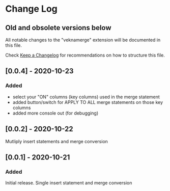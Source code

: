 # Change Log

## Old and obsolete versions below

All notable changes to the "veknamerge" extension will be documented in this file.

Check [Keep a Changelog](http://keepachangelog.com/) for recommendations on how to structure this file.

## [0.0.4] - 2020-10-23

### Added

* select your "ON" columns (key columns) used in the merge statement
* added button/switch for APPLY TO ALL merge statements on those key columns
* added more console out (for debugging)

## [0.0.2] - 2020-10-22

Mutliply insert statements and merge conversion

## [0.0.1] - 2020-10-21

### Added 

Initial release. Single insert statement and merge conversion



